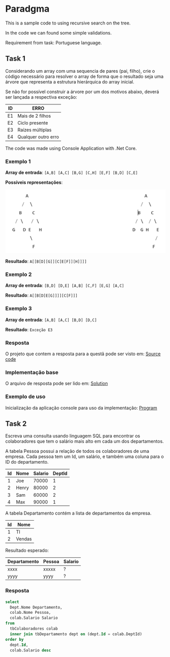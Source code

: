 # Paradgma

This is a sample code to using recursive search on the tree.

In the code we can found some simple validations.

Requirement from task: Portuguese language.

## Task 1

Considerando um array com uma sequencia de pares (pai, filho), crie o código necessário para resolver o array de forma que o resultado seja uma árvore que representa a estrutura hierárquica do array inicial.

Se não for possível construir a árvore por um dos motivos abaixo, deverá ser lançada a respectiva exceção:

|ID	| ERRO                  |
| - | --------------------- |
|E1	| Mais de 2 filhos      |
|E2	| Ciclo presente        |
|E3	| Raízes múltiplas      |
|E4	| Qualquer outro erro   |


The code was made using Console Application with .Net Core.

### Exemplo 1

**Array de entrada**: `[A,B] [A,C] [B,G] [C,H] [E,F] [B,D] [C,E]`

**Possíveis representações**:

![](tree.png)

**Resultado**: `A[[B[D][G]][C[E[F]][H]]]]`

### Exemplo 2

**Array de entrada**: `[B,D] [D,E] [A,B] [C,F] [E,G] [A,C]`

**Resultado**: `A[[B[D[E[G]]]][C[F]]]`

### Exemplo 3
**Array de entrada**: `[A,B] [A,C] [B,D] [D,C]`

**Resultado**: `Exceção E3`

### Resposta

O projeto que contem a resposta para a questã pode ser visto em: [Source code](./src/Pradigma)

### Implementação base

O arquivo de resposta pode ser lido em: [Solution](./src/Pradigma/PaisFilhos.cs)

### Exemplo de uso

Inicialização da aplicação console para uso da implementação: [Program](./src/Pradigma/Program.cs)

## Task 2

Escreva uma consulta usando linguagem SQL para encontrar os colaboradores que tem o salário mais alto em cada um dos departamentos.

A tabela Pessoa possui a relação de todos os colaboradores de uma empresa. Cada pessoa tem um Id, um salário, e também uma coluna para o ID do departamento.

| Id | Nome  | Salario | DeptId |
| -- | ----- | ------- | ------ |
| 1  | Joe   | 70000   | 1      |
| 2  | Henry | 80000   | 2      |
| 3  | Sam   | 60000   | 2      |
| 4  | Max   | 90000   | 1      |

A tabela Departamento contém a lista de departamentos da empresa.

| Id | Nome   |
| -- | ------ |
| 1  | TI     |
| 2  | Vendas |

Resultado esperado:

| Departamento | Pessoa | Salario |
| ------------ | ------ | ------- |
| xxxx         | xxxxx  | ?       |
| yyyy         | yyyy   | ?       |


### Resposta

  ```sql
  select
    Dept.Nome Departamento,
    colab.Nome Pessoa,
    colab.Salario Salario
  from 
    tbColaboradores colab
    inner join tbDepartamento dept on (dept.Id = colab.DeptId)
  order by
    dept.Id,
    colab.Salario desc
```
